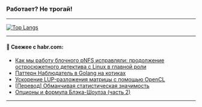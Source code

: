 ### Работает? Не трогай!

---
<!--
#### 🛠️ Technical stack:

![Java](https://img.shields.io/badge/Java-informational?logo=Oracle&style=flat&logoColor=white&color=FF4500)
![Kotlin](https://img.shields.io/badge/Kotlin-informational?logo=Kotlin&style=flat&logoColor=white&color=774D97)
![TS](https://img.shields.io/badge/TypeScript-informational?logo=typeScript&style=flat&logoColor=black&color=017acc)
![Python](https://img.shields.io/badge/Python-informational?logo=Python&style=flat&logoColor=black&color=ffdd54) <br>
![Spring](https://img.shields.io/badge/Spring-informational?logo=Spring&style=flat&logoColor=white&color=6DB33F) 
![SpringBoot](https://img.shields.io/badge/SpringBoot-informational?logo=SpringBoot&style=flat&logoColor=white&color=6DB33F)
![Nest](https://img.shields.io/badge/NestJS-informational?logo=NestJS&style=flat&logoColor=white&color=E0234E) 
![NodeJS](https://img.shields.io/badge/NodeJS-informational?logo=node.js&style=flat&logoColor=white&color=70A760)<br>
![PostgreSQL](https://img.shields.io/badge/PostgreSQL-informational?logo=PostgreSQL&style=flat&logoColor=white&color=DAA520)
![MongoDB](https://img.shields.io/badge/MongoDB-informational?logo=MongoDB&style=flat&logoColor=white&color=870000)
![Apache](https://img.shields.io/badge/Apache-informational?logo=apache&style=flat&logoColor=white&color=f74e28)

___ 
-->

<!--- #### 🛠️ : --->

[![Top Langs](https://github-readme-stats-82jvfl3w3-advtsettinggmailcoms-projects.vercel.app/api/top-langs/?username=zloylis&langs_count=10&hide_title=true&title_color=e6edf3&size_weight=0.5&count_weight=0.5&layout=compact&hide_progress=true&hide_border=true&theme=dracula)](https://github.com/zloylis)

<!---


####  :octocat:&nbsp;&nbsp; Статистика:

![GitHub stats](https://github-readme-stats-u2qms2cxw-advtsettinggmailcoms-projects.vercel.app/api?username=zloylis&show_icons=true&hide_border=true&theme=dracula&title_color=e6edf3&include_all_commits=true&count_private=true&hide_rank=false&hide_title=true&rank_icon=github)
-->
---

#### 💬 Свежее с habr.com:

<!-- BLOG-POST-LIST:START -->
- [Как мы работу блочного pNFS исправляли: продолжение остросюжетного детектива с Linux в главной роли](https://habr.com/ru/companies/cloud_ru/articles/856268/?utm_source=habrahabr&utm_medium=rss&utm_campaign=856268)
- [Паттерн Наблюдатель в Golang на котиках](https://habr.com/ru/companies/otus/articles/857330/?utm_source=habrahabr&utm_medium=rss&utm_campaign=857330)
- [Ускорение LUP-разложения матрицы с помощью OpenCL](https://habr.com/ru/articles/857568/?utm_source=habrahabr&utm_medium=rss&utm_campaign=857568)
- [[Перевод] Обманчивая статистическая значимость](https://habr.com/ru/companies/wunderfund/articles/857562/?utm_source=habrahabr&utm_medium=rss&utm_campaign=857562)
- [Опционы и формула Блэка-Шоулза &lpar;часть 2&rpar;](https://habr.com/ru/articles/855996/?utm_source=habrahabr&utm_medium=rss&utm_campaign=855996)
<!-- BLOG-POST-LIST:END -->

---
